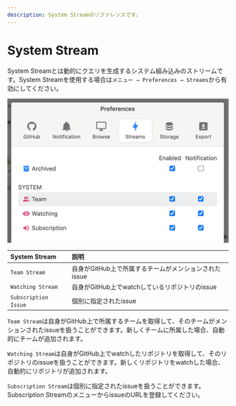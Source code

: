 ```yaml
---
description: System Streamのリファレンスです。
---
```


# System Stream

System Streamとは動的にクエリを生成するシステム組み込みのストリームです。System Streamを使用する場合は`メニュー → Preferences → Streams`から有効にしてください。

![](../.gitbook/assets/13_system_stream.png)

| System Stream | 説明 |
| :--- | :--- |
| `Team Stream` | 自身がGitHub上で所属するチームがメンションされたissue |
| `Watching Stream` | 自身がGitHub上でwatchしているリポジトリのissue |
| `Subscription Issue` | 個別に指定されたissue |

`Team Stream`は自身がGitHub上で所属するチームを取得して、そのチームがメンションされたissueを扱うことができます。新しくチームに所属した場合、自動的にチームが追加されます。

`Watching Stream`は自身がGitHub上でwatchしたリポジトリを取得して、そのリポジトリのissueを扱うことができます。新しくリポジトリをwatchした場合、自動的にリポジトリが追加されます。

`Subscription Stream`は個別に指定されたissueを扱うことができます。Subscription StreamのメニューからissueのURLを登録してください。

